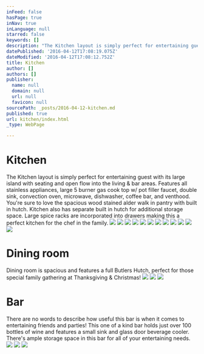 ```yaml
---
inFeed: false
hasPage: true
inNav: true
inLanguage: null
starred: false
keywords: []
description: "The Kitchen layout is simply perfect for entertaining guest with its large island with seating and open flow into the living & bar areas. Features all stainless appliances, large 5 burner gas cook top w/ pot filler faucet, double sink, convection oven, microwave, dishwasher, coffee bar, and venthood. You're sure to love the spacious wood stained alder walk in pantry with built in hutch. Kitchen also has separate built in hutch for additional storage space. Large spice racks are incorporated into drawers making this a perfect kitchen for the chef in the family.\_"
datePublished: '2016-04-12T17:08:19.075Z'
dateModified: '2016-04-12T17:08:12.752Z'
title: Kitchen
author: []
authors: []
publisher:
  name: null
  domain: null
  url: null
  favicon: null
sourcePath: _posts/2016-04-12-kitchen.md
published: true
url: kitchen/index.html
_type: WebPage

---
```

# Kitchen

The Kitchen layout is simply perfect for entertaining guest with its large island with seating and open flow into the living & bar areas. Features all stainless appliances, large 5 burner gas cook top w/ pot filler faucet, double sink, convection oven, microwave, dishwasher, coffee bar, and venthood. You're sure to love the spacious wood stained alder walk in pantry with built in hutch. Kitchen also has separate built in hutch for additional storage space. Large spice racks are incorporated into drawers making this a perfect kitchen for the chef in the family. ![](https://the-grid-user-content.s3-us-west-2.amazonaws.com/394671a4-bcb3-4927-b65c-68c67e6b0854.jpg)
![](https://the-grid-user-content.s3-us-west-2.amazonaws.com/0a850ecf-4062-4b94-8793-465d9a4961c3.jpg)
![](https://the-grid-user-content.s3-us-west-2.amazonaws.com/d5a6d219-2cd9-4b6a-8132-9808ce5bf75e.jpg)
![](https://the-grid-user-content.s3-us-west-2.amazonaws.com/206e0151-6ce9-4b8b-b2aa-53249ed60550.jpg)
![](https://the-grid-user-content.s3-us-west-2.amazonaws.com/fcc55d53-5a91-46cb-9828-e871e9309cea.jpg)
![](https://the-grid-user-content.s3-us-west-2.amazonaws.com/91debe75-0694-4884-9357-4079753737c7.jpg)
![](https://the-grid-user-content.s3-us-west-2.amazonaws.com/564f14c3-f612-4d88-9ec5-cd8a96a17807.jpg)
![](https://the-grid-user-content.s3-us-west-2.amazonaws.com/1b66fef8-d87b-4e0a-89d7-d4760527bb5a.jpg)
![](https://the-grid-user-content.s3-us-west-2.amazonaws.com/412967f7-2b2f-45fd-a86d-badb0ebb5db2.jpg)
![](https://the-grid-user-content.s3-us-west-2.amazonaws.com/ccd35352-e222-4207-aae9-266a045f2d1d.jpg)
![](https://the-grid-user-content.s3-us-west-2.amazonaws.com/a627ab10-0d81-4506-b54b-e565ce0c8b38.jpg)
![](https://the-grid-user-content.s3-us-west-2.amazonaws.com/5068071e-e198-4969-9593-332a95d02544.jpg)

# Dining room

Dining room is spacious and features a full Butlers Hutch, perfect for those special family gathering at Thanksgiving & Christmas! ![](https://s3-us-west-2.amazonaws.com/the-grid-img/p/f851ea892a358e6f8b20e5fcdfdb40805ee65905.jpg)
![](https://s3-us-west-2.amazonaws.com/the-grid-img/p/870df402af27976d8421767bd640c8a9ecb4c901.jpg)
![](https://the-grid-user-content.s3-us-west-2.amazonaws.com/276b667d-afce-42f4-ba27-1ff1c36b5ced.jpg)

# Bar

There are no words to describe how useful this bar is when it comes to entertaining friends and parties! This one of a kind bar holds just over 100 bottles of wine and features a small sink and glass door beverage cooler. There's ample storage space in this bar for all of your entertaining needs.
![](https://the-grid-user-content.s3-us-west-2.amazonaws.com/57d58324-5000-4024-88b3-6b353a996d2c.jpg)
![](https://the-grid-user-content.s3-us-west-2.amazonaws.com/829adfbc-1399-41e8-a88a-053073c1ccb1.jpg)
![](https://the-grid-user-content.s3-us-west-2.amazonaws.com/b798d8d1-68fa-4e31-9d9f-b8b94d2ec934.jpg)